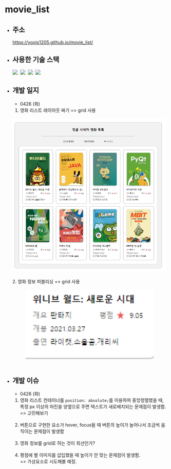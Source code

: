 # movie_list

- ## 주소

  https://yoojs1205.github.io/movie_list/

- ## 사용한 기술 스택

  <img src="https://img.shields.io/badge/HTML5-E34F26?style=flat-square&logo=HTML5&logoColor=white"/>&nbsp;
  <img src="https://img.shields.io/badge/CSS3-1572B6?style=flat-square&logo=CSS3&logoColor=white"/>&nbsp;
  <img src="https://img.shields.io/badge/Sass-CC6699?style=flat-square&logo=Sass&logoColor=white"/>&nbsp;
  <img src="https://img.shields.io/badge/JavaScript-F7DF1E?style=flat-square&logo=JavaScript&logoColor=white"/>

- ## 개발 일지

  - 0426 (화)

  1. 영화 리스트 레이아웃 짜기 => grid 사용<br><br>
  <div align="center">
  <img src="images/진행상황/0426(1).png" width="600">
  </div><br>
  2. 영화 정보 퍼블리싱 => grid 사용<br><br>
  <div align="center">
  <img src="images/진행상황/0426(2).png" width="400">
  </div><br>

- ## 개발 이슈
  - 0426 (화)
  1. 영화 리스트 컨테이너를 `position: absolute;`를 이용하여 중앙정렬했을 때, 특정 px 이상의 마진을 양옆으로 주면 텍스트가 새로배치되는 문제점이 발생함.<br>
     => 고민해보기<br><br>
  2. 버튼으로 구현한 요소가 hover, focus될 때 버튼의 높이가 늘어나서 조금씩 움직이는 문제점이 발생함<br><br>
  3. 영화 정보를 grid로 하는 것이 최선인가?<br><br>
  4. 평점에 별 이미지를 삽입했을 때 높이가 안 맞는 문제점이 발생함.<br>
     => 가상요소로 시도해볼 예정.
